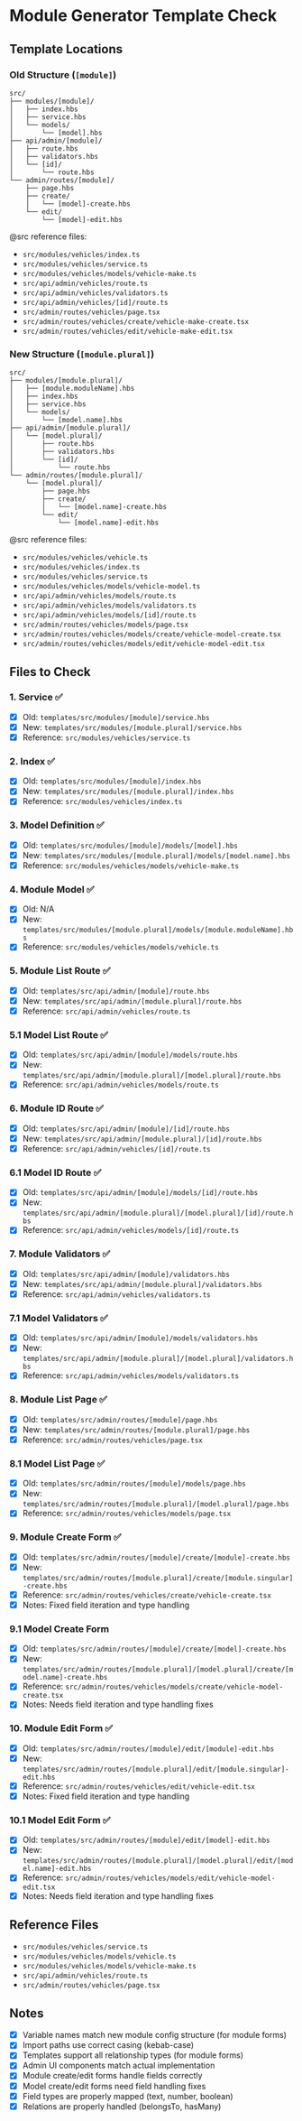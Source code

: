 # Module Generator Template Check

## Template Locations

### Old Structure (`[module]`)
```
src/
├── modules/[module]/
│   ├── index.hbs
│   ├── service.hbs
│   └── models/
│       └── [model].hbs
├── api/admin/[module]/
│   ├── route.hbs
│   ├── validators.hbs
│   └── [id]/
│       └── route.hbs
└── admin/routes/[module]/
    ├── page.hbs
    ├── create/
    │   └── [model]-create.hbs
    └── edit/
        └── [model]-edit.hbs
```

@src reference files:
- `src/modules/vehicles/index.ts`
- `src/modules/vehicles/service.ts`
- `src/modules/vehicles/models/vehicle-make.ts`
- `src/api/admin/vehicles/route.ts`
- `src/api/admin/vehicles/validators.ts`
- `src/api/admin/vehicles/[id]/route.ts`
- `src/admin/routes/vehicles/page.tsx`
- `src/admin/routes/vehicles/create/vehicle-make-create.tsx`
- `src/admin/routes/vehicles/edit/vehicle-make-edit.tsx`

### New Structure (`[module.plural]`)
```
src/
├── modules/[module.plural]/
│   ├── [module.moduleName].hbs
│   ├── index.hbs
│   ├── service.hbs
│   └── models/
│       └── [model.name].hbs
├── api/admin/[module.plural]/
│   └── [model.plural]/
│       ├── route.hbs
│       ├── validators.hbs
│       └── [id]/
│           └── route.hbs
└── admin/routes/[module.plural]/
    └── [model.plural]/
        ├── page.hbs
        ├── create/
        │   └── [model.name]-create.hbs
        └── edit/
            └── [model.name]-edit.hbs
```

@src reference files:
- `src/modules/vehicles/vehicle.ts`
- `src/modules/vehicles/index.ts`
- `src/modules/vehicles/service.ts`
- `src/modules/vehicles/models/vehicle-model.ts`
- `src/api/admin/vehicles/models/route.ts`
- `src/api/admin/vehicles/models/validators.ts`
- `src/api/admin/vehicles/models/[id]/route.ts`
- `src/admin/routes/vehicles/models/page.tsx`
- `src/admin/routes/vehicles/models/create/vehicle-model-create.tsx`
- `src/admin/routes/vehicles/models/edit/vehicle-model-edit.tsx`

## Files to Check

### 1. Service ✅
- [x] Old: `templates/src/modules/[module]/service.hbs`
- [x] New: `templates/src/modules/[module.plural]/service.hbs`
- [x] Reference: `src/modules/vehicles/service.ts`

### 2. Index ✅
- [x] Old: `templates/src/modules/[module]/index.hbs`
- [x] New: `templates/src/modules/[module.plural]/index.hbs`
- [x] Reference: `src/modules/vehicles/index.ts`

### 3. Model Definition ✅
- [x] Old: `templates/src/modules/[module]/models/[model].hbs`
- [x] New: `templates/src/modules/[module.plural]/models/[model.name].hbs`
- [x] Reference: `src/modules/vehicles/models/vehicle-make.ts`

### 4. Module Model ✅
- [x] Old: N/A
- [x] New: `templates/src/modules/[module.plural]/models/[module.moduleName].hbs`
- [x] Reference: `src/modules/vehicles/models/vehicle.ts`

### 5. Module List Route ✅
- [x] Old: `templates/src/api/admin/[module]/route.hbs`
- [x] New: `templates/src/api/admin/[module.plural]/route.hbs`
- [x] Reference: `src/api/admin/vehicles/route.ts`

### 5.1 Model List Route ✅
- [x] Old: `templates/src/api/admin/[module]/models/route.hbs`
- [x] New: `templates/src/api/admin/[module.plural]/[model.plural]/route.hbs`
- [x] Reference: `src/api/admin/vehicles/models/route.ts`

### 6. Module ID Route ✅
- [x] Old: `templates/src/api/admin/[module]/[id]/route.hbs`
- [x] New: `templates/src/api/admin/[module.plural]/[id]/route.hbs`
- [x] Reference: `src/api/admin/vehicles/[id]/route.ts`

### 6.1 Model ID Route ✅
- [x] Old: `templates/src/api/admin/[module]/models/[id]/route.hbs`
- [x] New: `templates/src/api/admin/[module.plural]/[model.plural]/[id]/route.hbs`
- [x] Reference: `src/api/admin/vehicles/models/[id]/route.ts`

### 7. Module Validators ✅
- [x] Old: `templates/src/api/admin/[module]/validators.hbs`
- [x] New: `templates/src/api/admin/[module.plural]/validators.hbs`
- [x] Reference: `src/api/admin/vehicles/validators.ts`

### 7.1 Model Validators ✅
- [x] Old: `templates/src/api/admin/[module]/models/validators.hbs`
- [x] New: `templates/src/api/admin/[module.plural]/[model.plural]/validators.hbs`
- [x] Reference: `src/api/admin/vehicles/models/validators.ts`

### 8. Module List Page ✅
- [x] Old: `templates/src/admin/routes/[module]/page.hbs`
- [x] New: `templates/src/admin/routes/[module.plural]/page.hbs`
- [x] Reference: `src/admin/routes/vehicles/page.tsx`

### 8.1 Model List Page ✅
- [x] Old: `templates/src/admin/routes/[module]/models/page.hbs`
- [x] New: `templates/src/admin/routes/[module.plural]/[model.plural]/page.hbs`
- [x] Reference: `src/admin/routes/vehicles/models/page.tsx`

### 9. Module Create Form ✅
- [x] Old: `templates/src/admin/routes/[module]/create/[module]-create.hbs`
- [x] New: `templates/src/admin/routes/[module.plural]/create/[module.singular]-create.hbs`
- [x] Reference: `src/admin/routes/vehicles/create/vehicle-create.tsx`
- [x] Notes: Fixed field iteration and type handling

### 9.1 Model Create Form
- [x] Old: `templates/src/admin/routes/[module]/create/[model]-create.hbs`
- [x] New: `templates/src/admin/routes/[module.plural]/[model.plural]/create/[model.name]-create.hbs`
- [x] Reference: `src/admin/routes/vehicles/models/create/vehicle-model-create.tsx`
- [x] Notes: Needs field iteration and type handling fixes

### 10. Module Edit Form ✅
- [x] Old: `templates/src/admin/routes/[module]/edit/[module]-edit.hbs`
- [x] New: `templates/src/admin/routes/[module.plural]/edit/[module.singular]-edit.hbs`
- [x] Reference: `src/admin/routes/vehicles/edit/vehicle-edit.tsx`
- [x] Notes: Fixed field iteration and type handling

### 10.1 Model Edit Form ✅
- [x] Old: `templates/src/admin/routes/[module]/edit/[model]-edit.hbs`
- [x] New: `templates/src/admin/routes/[module.plural]/[model.plural]/edit/[model.name]-edit.hbs`
- [x] Reference: `src/admin/routes/vehicles/models/edit/vehicle-model-edit.tsx`
- [x] Notes: Needs field iteration and type handling fixes

## Reference Files
- `src/modules/vehicles/service.ts`
- `src/modules/vehicles/models/vehicle.ts`
- `src/modules/vehicles/models/vehicle-make.ts`
- `src/api/admin/vehicles/route.ts`
- `src/admin/routes/vehicles/page.tsx`

## Notes
- [x] Variable names match new module config structure (for module forms)
- [x] Import paths use correct casing (kebab-case)
- [x] Templates support all relationship types (for module forms)
- [x] Admin UI components match actual implementation
- [x] Module create/edit forms handle fields correctly
- [x] Model create/edit forms need field handling fixes
- [x] Field types are properly mapped (text, number, boolean)
- [x] Relations are properly handled (belongsTo, hasMany) 